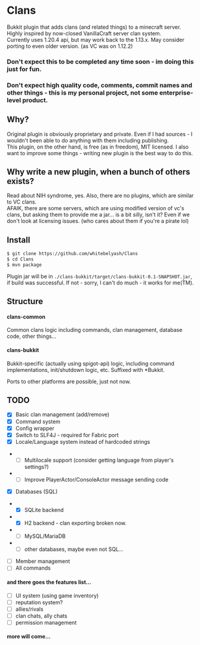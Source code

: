 # Clans
Bukkit plugin that adds clans (and related things) to a minecraft server. Highly inspired by now-closed VanillaCraft server clan system.  
Currently uses 1.20.4 api, but may work back to the 1.13.x. May consider porting to even older version. (as VC was on 1.12.2)  

### Don't expect this to be completed any time soon - im doing this just for fun.  
### Don't expect high quality code, comments, commit names and other things - this is my personal project, not some enterprise-level product.

## Why?

Original plugin is obviously proprietary and private. Even if I had sources - I wouldn't been able to do anything with them including publishing.  
This plugin, on the other hand, is free (as in freedom), MIT licensed. I also want to improve some things - writing new plugin is the best way to do this.

## Why write a new plugin, when a bunch of others exists?
Read about NIH syndrome, yes. Also, there are no plugins, which are similar to VC clans.  
AFAIK, there are some servers, which are using modified version of vc's clans, but asking them to provide me a jar... is a bit silly, isn't it? Even if we don't look at licensing issues. (who cares about them if you're a pirate lol)

## Install

```bash
$ git clone https://github.com/whitebelyash/Clans
$ cd Clans
$ mvn package
```
Plugin jar will be in `./clans-bukkit/target/clans-bukkit-0.1-SNAPSHOT.jar`, if build was successful. If not - sorry, I can't do much - it works for me(TM).

## Structure
#### clans-common
Common clans logic including commands, clan management, database code, other things...
#### clans-bukkit
Bukkit-specific (actually using spigot-api) logic, including command implementations, init/shutdown logic, etc. Suffixed with *Bukkit.  

Ports to other platforms are possible, just not now.

## TODO

- [x] Basic clan management (add/remove)
- [x] Command system
- [x] Config wrapper
- [x] Switch to SLF4J - required for Fabric port
- [x] Locale/Language system instead of hardcoded strings
- - [ ] Multilocale support (consider getting language from player's settings?)
- - [ ] Improve PlayerActor/ConsoleActor message sending code
- [x] Databases (SQL)
- - [x] SQLite backend
- - [x] H2 backend - clan exporting broken now.
- - [ ] MySQL/MariaDB
- - [ ] other databases, maybe even not SQL...
- [ ] Member management
- [ ] All commands
#### and there goes the features list...
- [ ] UI system (using game inventory)
- [ ] reputation system?
- [ ] allies/rivals
- [ ] clan chats, ally chats
- [ ] permission management
#### more will come...



